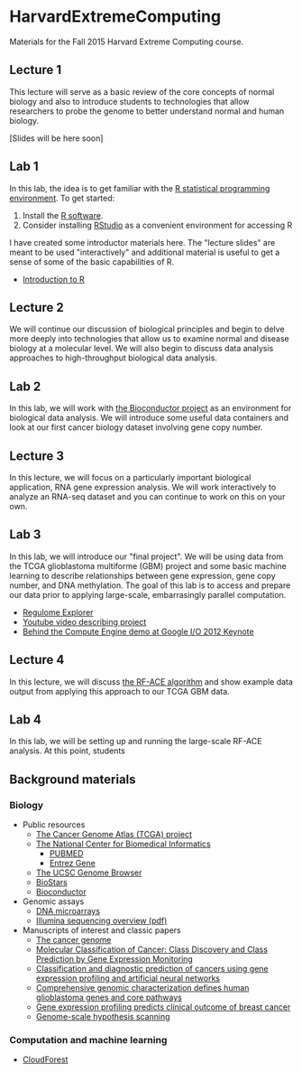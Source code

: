 # HarvardExtremeComputing

Materials for the Fall 2015 Harvard Extreme Computing course.

## Lecture 1

This lecture will serve as a basic review of the 
core concepts of normal biology and also to introduce
students to technologies that allow researchers to probe
the genome to better understand normal and human biology.

[Slides will be here soon]

## Lab 1

In this lab, the idea is to get familiar with the 
[R statistical programming environment](http://www.r-project.org). To get
started:

1. Install the [R software](https://cran.r-project.org/).
2. Consider installing [RStudio](https://www.rstudio.com/products/rstudio/download/) as a convenient environment for accessing R

I have created some introductor materials here. The "lecture slides" are meant to be used "interactively" and
additional material is useful to get a sense of some of the basic capabilities of R.

- [Introduction to R](http://watson.nci.nih.gov/~sdavis/tutorials/IntroToR/)


## Lecture 2

We will continue our discussion of biological principles and begin
to delve more deeply into technologies that allow us to 
examine normal and disease biology at a molecular level. We will
also begin to discuss data analysis approaches to high-throughput
biological data analysis.

## Lab 2

In this lab, we will work with [the Bioconductor project](http://bioconductor.org) as
an environment for biological data analysis. We will introduce some useful data containers
and look at our first cancer biology dataset involving gene copy number.

## Lecture 3

In this lecture, we will focus on a particularly important biological
application, RNA gene expression analysis.  We will work interactively
to analyze an RNA-seq dataset and you can continue to work on this
on your own.

## Lab 3

In this lab, we will introduce our "final project". We will be using data from 
the TCGA glioblastoma multiforme (GBM) project and some basic machine learning
to describe relationships between gene expression, gene copy number, and 
DNA methylation. The goal of this lab is to access and prepare our data prior
to applying large-scale, embarrasingly parallel computation.

- [Regulome Explorer](http://explorer.cancerregulome.org/all_pairs/)
- [Youtube video describing project](https://youtu.be/tPtJd6AzU8c?t=40m24s)
- [Behind the Compute Engine demo at Google I/O 2012 Keynote](https://cloud.google.com/compute/io)

## Lecture 4

In this lecture, we will discuss [the RF-ACE algorithm](https://code.google.com/p/rf-ace/) and 
show example data output from applying this approach to our TCGA GBM data.

## Lab 4

In this lab, we will be setting up and running the large-scale RF-ACE analysis. At this point,
students 

## Background materials

### Biology

- Public resources
    - [The Cancer Genome Atlas (TCGA) project](http://cancergenome.nih.gov/)
    - [The National Center for Biomedical Informatics](http://www.ncbi.nlm.nih.gov/)
        - [PUBMED](http://www.ncbi.nlm.nih.gov/pubmed/)
        - [Entrez Gene](http://www.ncbi.nlm.nih.gov/gene/)
    - [The UCSC Genome Browser](http://genome.ucsc.edu)
    - [BioStars](https://biostars.org)
    - [Bioconductor](http://bioconductor.org)
- Genomic assays
    - [DNA microarrays]()
    - [Illumina sequencing overview (pdf)](https://www.illumina.com/documents/products/techspotlights/techspotlight_sequencing.pdf)
- Manuscripts of interest and classic papers
    - [The cancer genome](http://www.nature.com/nature/journal/v458/n7239/full/nature07943.html)
    - [Molecular Classification of Cancer: Class Discovery and Class Prediction by Gene Expression Monitoring](http://rileylab.bio.umb.edu/sites/g/files/g1314676/f/201502/Golub1999Molecular.pdf)
    - [Classification and diagnostic prediction of cancers using gene expression profiling and artificial neural networks](http://www.nature.com/nm/journal/v7/n6/pdf/nm0601_673.pdf)
    - [Comprehensive genomic characterization defines human glioblastoma genes and core pathways](http://www.nature.com/nature/journal/v455/n7216/full/nature07385.html)
    - [Gene expression profiling predicts clinical outcome of breast cancer](http://www.nature.com/nature/journal/v415/n6871/full/415530a.html)
    - [Genome-scale hypothesis scanning](http://journals.plos.org/plosbiology/article?id=10.1371/journal.pbio.0000015)

### Computation and machine learning

- [CloudForest](https://github.com/ryanbressler/CloudForest)
